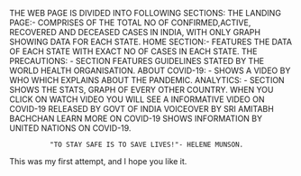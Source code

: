 THE WEB PAGE IS DIVIDED INTO FOLLOWING SECTIONS:
THE LANDING PAGE:- COMPRISES OF THE TOTAL NO OF CONFIRMED,ACTIVE, RECOVERED AND DECEASED CASES IN INDIA,
WITH ONLY GRAPH SHOWING DATA FOR EACH STATE.
HOME SECTION:- FEATURES THE DATA OF EACH STATE WITH EXACT NO OF CASES IN EACH STATE.
THE PRECAUTIONS: -  SECTION FEATURES GUIDELINES STATED BY THE WORLD HEALTH ORGANISATION.
ABOUT COVID-19: - SHOWS A VIDEO BY WHO WHICH EXPLAINS ABOUT THE PANDEMIC.
ANALYTICS: -  SECTION SHOWS THE STATS, GRAPH OF EVERY OTHER COUNTRY.
WHEN YOU CLICK ON WATCH VIDEO YOU WILL SEE A INFORMATIVE VIDEO ON COVID-19 RELEASED BY GOVT OF INDIA VOICEOVER BY SRI AMITABH BACHCHAN
LEARN MORE ON COVID-19 SHOWS INFORMATION BY UNITED NATIONS ON COVID-19.

              "TO STAY SAFE IS TO SAVE LIVES!"- HELENE MUNSON.
              
              
This was my first attempt, and I hope you like it.
